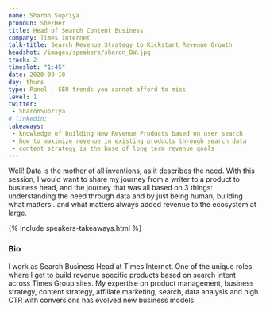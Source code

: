 ```yaml
---
name: Sharon Supriya
pronoun: She/Her
title: Head of Search Content Business 
company: Times Internet
talk-title: Search Revenue Strategy to Kickstart Revenue Growth 
headshot: /images/speakers/sharon_BW.jpg
track: 2
timeslot: "1:45"
date: 2020-09-10
day: thurs
type: Panel - SEO trends you cannot afford to miss
level: 1
twitter:
 - SharonSupriya
# linkedin: 
takeaways:
 - knowledge of building New Revenue Products based on user search 
 - how to maximize revenue in existing products through search data
 - content strategy is the base of long term revenue goals
---
```


<p>Well! Data is the mother of all inventions, as it describes the need. With this session, I would want to share my journey from a writer to a product to business head, and the journey that was all based on 3 things: understanding the need through data and by just being human, building what matters.. and what matters always added revenue to the ecosystem at large.</p>

{% include speakers-takeaways.html %}

<h3>Bio</h3>
<p>I work as Search Business Head at Times Internet. One of the unique roles where I get to build revenue specific products based on search intent across Times Group sites. My expertise on product management, business strategy, content strategy, affiliate marketing, search, data analysis and high CTR with conversions has evolved new business models.</p>